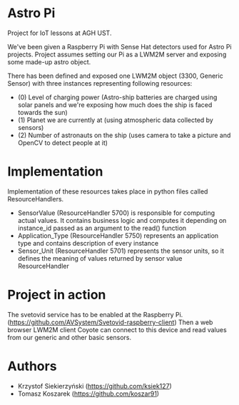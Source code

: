# Astro Pi
Project for IoT lessons at AGH UST.

We've been given a Raspberry Pi with Sense Hat detectors used for Astro Pi projects.
Project assumes setting our Pi as a LWM2M server and exposing some made-up astro object.

There has been defined and exposed one LWM2M object (3300, Generic Sensor) with three instances representing following resources:
- (0) Level of charging power (Astro-ship batteries are charged using solar panels and we're exposing how much does the ship is faced towards the sun)
- (1) Planet we are currently at (using atmospheric data collected by sensors)
- (2) Number of astronauts on the ship (uses camera to take a picture and OpenCV to detect people at it)

# Implementation
Implementation of these resources takes place in python files called ResourceHandlers.
- SensorValue (ResourceHandler 5700) is responsible for computing actual values. It contains business logic and computes it depending on instance_id passed as an argument to the read() function
- Application_Type (ResourceHandler 5750) represents an application type and contains description of every instance
- Sensor_Unit (ResourceHandler 5701) represents the sensor units, so it defines the meaning of values returned by sensor value ResourceHandler

# Project in action
The svetovid service has to be enabled at the Raspberry Pi. (https://github.com/AVSystem/Svetovid-raspberry-client)
Then a web browser LWM2M client Coyote can connect to this device and read values from our generic and other basic sensors.


# Authors
- Krzystof Siekierzyński (https://github.com/ksiek127)
- Tomasz Koszarek (https://github.com/koszar91)

